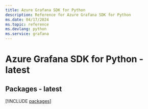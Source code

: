 ```yaml
---
title: Azure Grafana SDK for Python
description: Reference for Azure Grafana SDK for Python
ms.date: 04/17/2024
ms.topic: reference
ms.devlang: python
ms.service: grafana
---
```

# Azure Grafana SDK for Python - latest
## Packages - latest
[!INCLUDE [packages](grafana-index.md)]